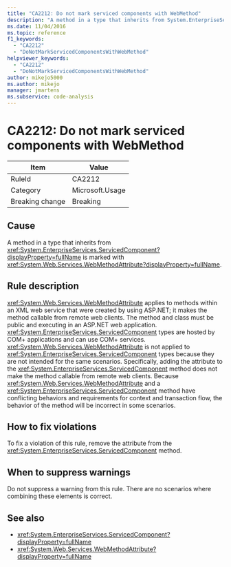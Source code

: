 ```yaml
---
title: "CA2212: Do not mark serviced components with WebMethod"
description: "A method in a type that inherits from System.EnterpriseServices.ServicedComponent is marked with System.Web.Services.WebMethodAttribute."
ms.date: 11/04/2016
ms.topic: reference
f1_keywords:
  - "CA2212"
  - "DoNotMarkServicedComponentsWithWebMethod"
helpviewer_keywords:
  - "CA2212"
  - "DoNotMarkServicedComponentsWithWebMethod"
author: mikejo5000
ms.author: mikejo
manager: jmartens
ms.subservice: code-analysis
---
```

# CA2212: Do not mark serviced components with WebMethod


|Item|Value|
|-|-|
|RuleId|CA2212|
|Category|Microsoft.Usage|
|Breaking change|Breaking|

## Cause

A method in a type that inherits from <xref:System.EnterpriseServices.ServicedComponent?displayProperty=fullName> is marked with <xref:System.Web.Services.WebMethodAttribute?displayProperty=fullName>.

## Rule description

<xref:System.Web.Services.WebMethodAttribute> applies to methods within an XML web service that were created by using ASP.NET; it makes the method callable from remote web clients. The method and class must be public and executing in an ASP.NET web application. <xref:System.EnterpriseServices.ServicedComponent> types are hosted by COM+ applications and can use COM+ services. <xref:System.Web.Services.WebMethodAttribute> is not applied to <xref:System.EnterpriseServices.ServicedComponent> types because they are not intended for the same scenarios. Specifically, adding the attribute to the <xref:System.EnterpriseServices.ServicedComponent> method does not make the method callable from remote web clients. Because <xref:System.Web.Services.WebMethodAttribute> and a <xref:System.EnterpriseServices.ServicedComponent> method have conflicting behaviors and requirements for context and transaction flow, the behavior of the method will be incorrect in some scenarios.

## How to fix violations

To fix a violation of this rule, remove the attribute from the <xref:System.EnterpriseServices.ServicedComponent> method.

## When to suppress warnings

Do not suppress a warning from this rule. There are no scenarios where combining these elements is correct.

## See also

- <xref:System.EnterpriseServices.ServicedComponent?displayProperty=fullName>
- <xref:System.Web.Services.WebMethodAttribute?displayProperty=fullName>
